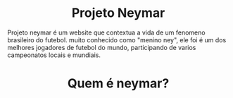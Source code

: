 <h1 align="center">Projeto Neymar</h1>
Projeto neymar é um website que contextua a vida de um fenomeno brasileiro do futebol.
muito conhecido como "menino ney", ele foi é um dos melhores jogadores de futebol do mundo, participando de varios
campeonatos locais e mundiais.

<h1 align="center">Quem é neymar?</h1>

